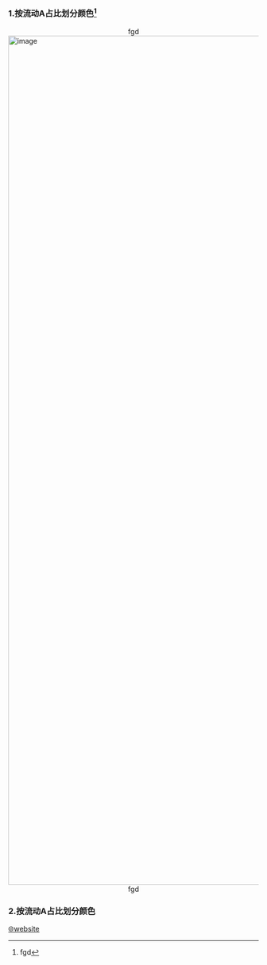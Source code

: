 ### 1.按流动A占比划分颜色[^1]
<div align='center'>fgd</div>  
<img width="1697" height="1709" alt="image" src="https://github.com/user-attachments/assets/e2ac1c61-0550-410f-9902-de5822203be5" />
<div align="center">fgd</div>

[^1]: fgd

### 2.按流动A占比划分颜色

[🌐website](https://weibo.com/)
